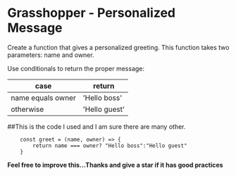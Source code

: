 # Grasshopper - Personalized Message

Create a function that gives a personalized greeting. This function takes two parameters: name and owner.

Use conditionals to return the proper message:

|case | return|
| ---- | --- |
| name equals owner |	'Hello boss' |
| otherwise | 'Hello guest' |

##This is the code I used and I am sure there are many other.
```
    const greet = (name, owner) => {
        return name === owner? "Hello boss":"Hello guest"
    }

```

**Feel free to improve this...Thanks and give a star if it has good practices**